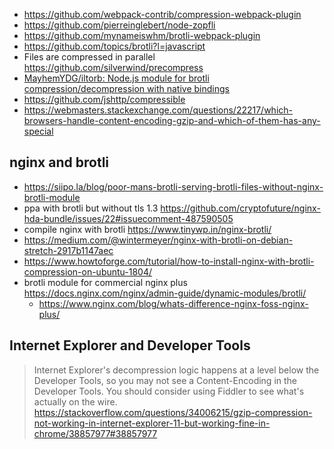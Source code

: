- https://github.com/webpack-contrib/compression-webpack-plugin
- https://github.com/pierreinglebert/node-zopfli
- https://github.com/mynameiswhm/brotli-webpack-plugin
- https://github.com/topics/brotli?l=javascript
- Files are compressed in parallel https://github.com/silverwind/precompress
- [MayhemYDG/iltorb: Node.js module for brotli compression/decompression with native bindings](https://github.com/MayhemYDG/iltorb)
- https://github.com/jshttp/compressible
- https://webmasters.stackexchange.com/questions/22217/which-browsers-handle-content-encoding-gzip-and-which-of-them-has-any-special

## nginx and brotli

- https://siipo.la/blog/poor-mans-brotli-serving-brotli-files-without-nginx-brotli-module
- ppa with brotli but without tls 1.3 https://github.com/cryptofuture/nginx-hda-bundle/issues/22#issuecomment-487590505
- compile nginx with brotli https://www.tinywp.in/nginx-brotli/
- https://medium.com/@wintermeyer/nginx-with-brotli-on-debian-stretch-2917b1147aec
- https://www.howtoforge.com/tutorial/how-to-install-nginx-with-brotli-compression-on-ubuntu-1804/
- brotli module for commercial nginx plus https://docs.nginx.com/nginx/admin-guide/dynamic-modules/brotli/
  - https://www.nginx.com/blog/whats-difference-nginx-foss-nginx-plus/


## Internet Explorer and Developer Tools

>Internet Explorer's decompression logic happens at a level below the Developer Tools, so you may not see a Content-Encoding in the Developer Tools. You should consider using Fiddler to see what's actually on the wire. https://stackoverflow.com/questions/34006215/gzip-compression-not-working-in-internet-explorer-11-but-working-fine-in-chrome/38857977#38857977
